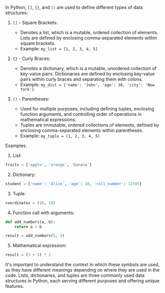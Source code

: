 In Python, `[]`, `{}`, and `()` are used to define different types of data structures:

1. `[]` - Square Brackets:
   - Denotes a list, which is a mutable, ordered collection of elements. Lists are defined by enclosing comma-separated elements within square brackets.
   - Example: `my_list = [1, 2, 3, 4, 5]`

2. `{}` - Curly Braces:
   - Denotes a dictionary, which is a mutable, unordered collection of key-value pairs. Dictionaries are defined by enclosing key-value pairs within curly braces and separating them with colons.
   - Example: `my_dict = {'name': 'John', 'age': 30, 'city': 'New York'}`

3. `()` - Parentheses:
   - Used for multiple purposes, including defining tuples, enclosing function arguments, and controlling order of operations in mathematical expressions.
   - Tuples are immutable, ordered collections of elements, defined by enclosing comma-separated elements within parentheses.
   - Example: `my_tuple = (1, 2, 3, 4, 5)`

Examples:

1. List:
```python
fruits = ['apple', 'orange', 'banana']
```

2. Dictionary:
```python
student = {'name': 'Alice', 'age': 20, 'roll_number': 12345}
```

3. Tuple:
```python
coordinates = (10, 20)
```

4. Function call with arguments:
```python
def add_numbers(a, b):
    return a + b

result = add_numbers(5, 3)
```

5. Mathematical expression:
```python
result = (3 + 5) * 2
```

It's important to understand the context in which these symbols are used, as they have different meanings depending on where they are used in the code. Lists, dictionaries, and tuples are three commonly used data structures in Python, each serving different purposes and offering unique features.
